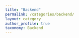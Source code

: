 ```yaml
---
title: "Backend"
permalink: /categories/backend/
layout: category
author_profile: true
taxonomy: Backend
---
```

